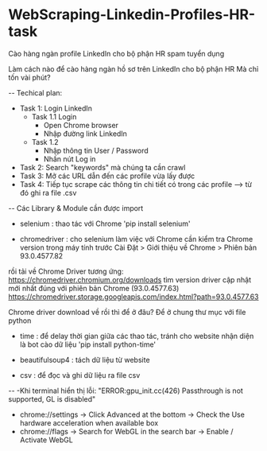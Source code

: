 # WebScraping-Linkedin-Profiles-HR-task
Cào hàng ngàn profile LinkedIn cho bộ phận HR spam tuyển dụng

Làm cách nào để cào hàng ngàn hồ sơ trên LinkedIn cho bộ phận HR
Mà chỉ tốn vài phút?

--
Techical plan:
- Task 1: Login LinkedIn
	+ Task 1.1 Login
		* Open Chrome browser
		* Nhập đường link LinkedIn
	+ Task 1.2
		* Nhập thông tin User / Password
		* Nhấn nút Log in
- Task 2: Search "keywords" mà chúng ta cần crawl
- Task 3: Mở các URL dẫn đến các profile vừa lấy được
- Task 4: Tiếp tục scrape các thông tin chi tiết có trong các profile --> từ đó ghi ra file .csv

--
Các Library & Module cần được import
- selenium : thao tác với Chrome
'pip install selenium'

- chromedriver : cho selenium làm việc với Chrome
cần kiểm tra Chrome version trong máy tính trước
Cài Đặt > Giới thiệu về Chrome > Phiên bản 93.0.4577.82

rồi tải về Chrome Driver tương ứng:
https://chromedriver.chromium.org/downloads
tìm version driver cập nhật mới nhất đúng với phiên bản Chrome (93.0.4577.63)
https://chromedriver.storage.googleapis.com/index.html?path=93.0.4577.63

Chrome driver download về rồi thì để ở đâu?
Để ở chung thư mục với file python

- time : để delay thời gian giữa các thao tác, tránh cho website nhận diện là bot cào dữ liệu
'pip install python-time'

- beautifulsoup4 : tách dữ liệu từ website

- csv : để đọc và ghi dữ liệu ra file csv

--
-Khi terminal hiển thị lỗi:
"ERROR:gpu_init.cc(426) Passthrough is not supported, GL is disabled" <br/>
- chrome://settings -> Click Advanced at the bottom -> Check the Use hardware acceleration when available box <br/>
- chrome://flags -> Search for WebGL in the search bar -> Enable / Activate WebGL <br/>